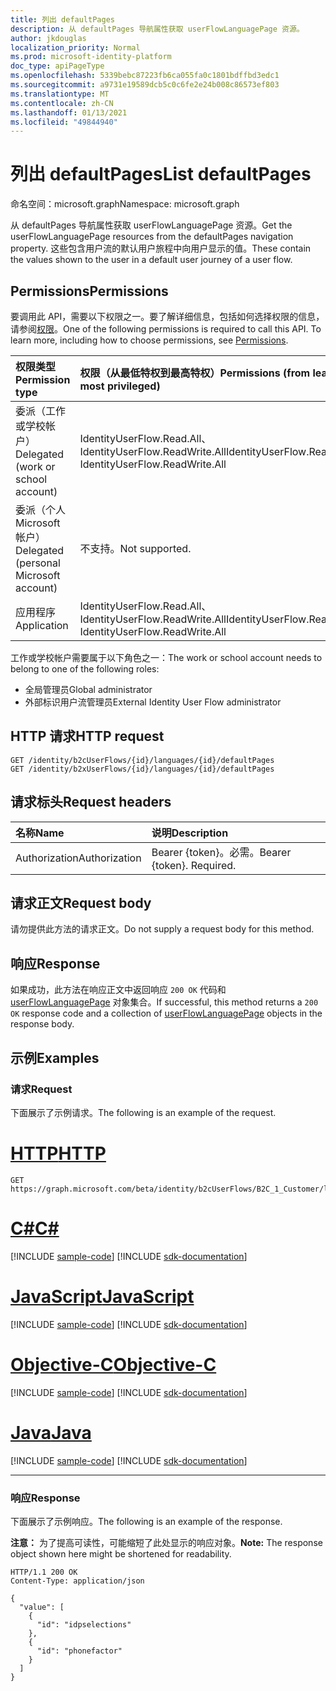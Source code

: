 ```yaml
---
title: 列出 defaultPages
description: 从 defaultPages 导航属性获取 userFlowLanguagePage 资源。
author: jkdouglas
localization_priority: Normal
ms.prod: microsoft-identity-platform
doc_type: apiPageType
ms.openlocfilehash: 5339bebc87223fb6ca055fa0c1801bdffbd3edc1
ms.sourcegitcommit: a9731e19589dcb5c0c6fe2e24b008c86573ef803
ms.translationtype: MT
ms.contentlocale: zh-CN
ms.lasthandoff: 01/13/2021
ms.locfileid: "49844940"
---
```

# <a name="list-defaultpages"></a><span data-ttu-id="29474-103">列出 defaultPages</span><span class="sxs-lookup"><span data-stu-id="29474-103">List defaultPages</span></span>

<span data-ttu-id="29474-104">命名空间：microsoft.graph</span><span class="sxs-lookup"><span data-stu-id="29474-104">Namespace: microsoft.graph</span></span>

<span data-ttu-id="29474-105">从 defaultPages 导航属性获取 userFlowLanguagePage 资源。</span><span class="sxs-lookup"><span data-stu-id="29474-105">Get the userFlowLanguagePage resources from the defaultPages navigation property.</span></span> <span data-ttu-id="29474-106">这些包含用户流的默认用户旅程中向用户显示的值。</span><span class="sxs-lookup"><span data-stu-id="29474-106">These contain the values shown to the user in a default user journey of a user flow.</span></span>

## <a name="permissions"></a><span data-ttu-id="29474-107">Permissions</span><span class="sxs-lookup"><span data-stu-id="29474-107">Permissions</span></span>

<span data-ttu-id="29474-p102">要调用此 API，需要以下权限之一。要了解详细信息，包括如何选择权限的信息，请参阅[权限](/graph/permissions-reference)。</span><span class="sxs-lookup"><span data-stu-id="29474-p102">One of the following permissions is required to call this API. To learn more, including how to choose permissions, see [Permissions](/graph/permissions-reference).</span></span>

|<span data-ttu-id="29474-110">权限类型</span><span class="sxs-lookup"><span data-stu-id="29474-110">Permission type</span></span>      | <span data-ttu-id="29474-111">权限（从最低特权到最高特权）</span><span class="sxs-lookup"><span data-stu-id="29474-111">Permissions (from least to most privileged)</span></span>              |
|:--------------------|:---------------------------------------------------------|
|<span data-ttu-id="29474-112">委派（工作或学校帐户）</span><span class="sxs-lookup"><span data-stu-id="29474-112">Delegated (work or school account)</span></span>|<span data-ttu-id="29474-113">IdentityUserFlow.Read.All、IdentityUserFlow.ReadWrite.All</span><span class="sxs-lookup"><span data-stu-id="29474-113">IdentityUserFlow.Read.All, IdentityUserFlow.ReadWrite.All</span></span>|
|<span data-ttu-id="29474-114">委派（个人 Microsoft 帐户）</span><span class="sxs-lookup"><span data-stu-id="29474-114">Delegated (personal Microsoft account)</span></span>| <span data-ttu-id="29474-115">不支持。</span><span class="sxs-lookup"><span data-stu-id="29474-115">Not supported.</span></span>|
|<span data-ttu-id="29474-116">应用程序</span><span class="sxs-lookup"><span data-stu-id="29474-116">Application</span></span>|<span data-ttu-id="29474-117">IdentityUserFlow.Read.All、IdentityUserFlow.ReadWrite.All</span><span class="sxs-lookup"><span data-stu-id="29474-117">IdentityUserFlow.Read.All, IdentityUserFlow.ReadWrite.All</span></span>|

<span data-ttu-id="29474-118">工作或学校帐户需要属于以下角色之一：</span><span class="sxs-lookup"><span data-stu-id="29474-118">The work or school account needs to belong to one of the following roles:</span></span>

* <span data-ttu-id="29474-119">全局管理员</span><span class="sxs-lookup"><span data-stu-id="29474-119">Global administrator</span></span>
* <span data-ttu-id="29474-120">外部标识用户流管理员</span><span class="sxs-lookup"><span data-stu-id="29474-120">External Identity User Flow administrator</span></span>

## <a name="http-request"></a><span data-ttu-id="29474-121">HTTP 请求</span><span class="sxs-lookup"><span data-stu-id="29474-121">HTTP request</span></span>

<!-- {
  "blockType": "ignored"
}
-->

``` http
GET /identity/b2cUserFlows/{id}/languages/{id}/defaultPages
GET /identity/b2xUserFlows/{id}/languages/{id}/defaultPages
```

## <a name="request-headers"></a><span data-ttu-id="29474-122">请求标头</span><span class="sxs-lookup"><span data-stu-id="29474-122">Request headers</span></span>

|<span data-ttu-id="29474-123">名称</span><span class="sxs-lookup"><span data-stu-id="29474-123">Name</span></span>|<span data-ttu-id="29474-124">说明</span><span class="sxs-lookup"><span data-stu-id="29474-124">Description</span></span>|
|:---|:---|
|<span data-ttu-id="29474-125">Authorization</span><span class="sxs-lookup"><span data-stu-id="29474-125">Authorization</span></span>|<span data-ttu-id="29474-p103">Bearer {token}。必需。</span><span class="sxs-lookup"><span data-stu-id="29474-p103">Bearer {token}. Required.</span></span>|

## <a name="request-body"></a><span data-ttu-id="29474-128">请求正文</span><span class="sxs-lookup"><span data-stu-id="29474-128">Request body</span></span>

<span data-ttu-id="29474-129">请勿提供此方法的请求正文。</span><span class="sxs-lookup"><span data-stu-id="29474-129">Do not supply a request body for this method.</span></span>

## <a name="response"></a><span data-ttu-id="29474-130">响应</span><span class="sxs-lookup"><span data-stu-id="29474-130">Response</span></span>

<span data-ttu-id="29474-131">如果成功，此方法在响应正文中返回响应 `200 OK` 代码和 [userFlowLanguagePage](../resources/userflowlanguagepage.md) 对象集合。</span><span class="sxs-lookup"><span data-stu-id="29474-131">If successful, this method returns a `200 OK` response code and a collection of [userFlowLanguagePage](../resources/userflowlanguagepage.md) objects in the response body.</span></span>

## <a name="examples"></a><span data-ttu-id="29474-132">示例</span><span class="sxs-lookup"><span data-stu-id="29474-132">Examples</span></span>

### <a name="request"></a><span data-ttu-id="29474-133">请求</span><span class="sxs-lookup"><span data-stu-id="29474-133">Request</span></span>

<span data-ttu-id="29474-134">下面展示了示例请求。</span><span class="sxs-lookup"><span data-stu-id="29474-134">The following is an example of the request.</span></span>


# <a name="http"></a>[<span data-ttu-id="29474-135">HTTP</span><span class="sxs-lookup"><span data-stu-id="29474-135">HTTP</span></span>](#tab/http)
<!-- {
  "blockType": "request",
  "name": "get_userflowlanguagepage"
}
-->

``` http
GET https://graph.microsoft.com/beta/identity/b2cUserFlows/B2C_1_Customer/languages/en/defaultPages
```
# <a name="c"></a>[<span data-ttu-id="29474-136">C#</span><span class="sxs-lookup"><span data-stu-id="29474-136">C#</span></span>](#tab/csharp)
[!INCLUDE [sample-code](../includes/snippets/csharp/get-userflowlanguagepage-csharp-snippets.md)]
[!INCLUDE [sdk-documentation](../includes/snippets/snippets-sdk-documentation-link.md)]

# <a name="javascript"></a>[<span data-ttu-id="29474-137">JavaScript</span><span class="sxs-lookup"><span data-stu-id="29474-137">JavaScript</span></span>](#tab/javascript)
[!INCLUDE [sample-code](../includes/snippets/javascript/get-userflowlanguagepage-javascript-snippets.md)]
[!INCLUDE [sdk-documentation](../includes/snippets/snippets-sdk-documentation-link.md)]

# <a name="objective-c"></a>[<span data-ttu-id="29474-138">Objective-C</span><span class="sxs-lookup"><span data-stu-id="29474-138">Objective-C</span></span>](#tab/objc)
[!INCLUDE [sample-code](../includes/snippets/objc/get-userflowlanguagepage-objc-snippets.md)]
[!INCLUDE [sdk-documentation](../includes/snippets/snippets-sdk-documentation-link.md)]

# <a name="java"></a>[<span data-ttu-id="29474-139">Java</span><span class="sxs-lookup"><span data-stu-id="29474-139">Java</span></span>](#tab/java)
[!INCLUDE [sample-code](../includes/snippets/java/get-userflowlanguagepage-java-snippets.md)]
[!INCLUDE [sdk-documentation](../includes/snippets/snippets-sdk-documentation-link.md)]

---


### <a name="response"></a><span data-ttu-id="29474-140">响应</span><span class="sxs-lookup"><span data-stu-id="29474-140">Response</span></span>

<span data-ttu-id="29474-141">下面展示了示例响应。</span><span class="sxs-lookup"><span data-stu-id="29474-141">The following is an example of the response.</span></span>

<span data-ttu-id="29474-142">**注意：** 为了提高可读性，可能缩短了此处显示的响应对象。</span><span class="sxs-lookup"><span data-stu-id="29474-142">**Note:** The response object shown here might be shortened for readability.</span></span>
<!-- {
  "blockType": "response",
  "truncated": true,
  "@odata.type": "Collection(microsoft.graph.userFlowLanguagePage)"
}
-->

``` http
HTTP/1.1 200 OK
Content-Type: application/json

{
  "value": [
    {
      "id": "idpselections"
    },
    {
      "id": "phonefactor"
    }
  ]
}
```
